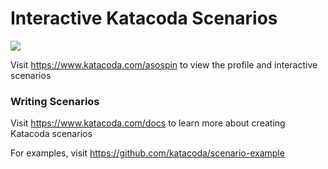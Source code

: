 # Interactive Katacoda Scenarios

[![](http://shields.katacoda.com/katacoda/asospin/count.svg)](https://www.katacoda.com/asospin "Get your profile on Katacoda.com")

Visit https://www.katacoda.com/asospin to view the profile and interactive scenarios

### Writing Scenarios
Visit https://www.katacoda.com/docs to learn more about creating Katacoda scenarios

For examples, visit https://github.com/katacoda/scenario-example
